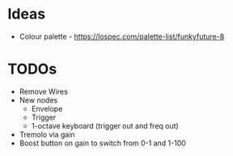 # Ideas
* Colour palette - https://lospec.com/palette-list/funkyfuture-8

# TODOs
* Remove Wires
* New nodes
    * Envelope
    * Trigger
    * 1-octave keyboard (trigger out and freq out)
* Tremolo via gain
* Boost button on gain to switch from 0-1 and 1-100